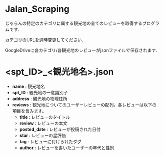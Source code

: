 # Jalan_Scraping

じゃらんの特定のカテゴリに属する観光地の全てのレビューを取得するプログラムです.

カテゴリのURLを適時変更してください.

GoogleDriveに各カテゴリ/各観光地のレビューがjsonファイルで保存されます.
# <spt_ID>_<観光地名>.json
- **name** : 観光地名
- **spt_ID** : 観光地の一意識別子
- **address** : 観光地の物理住所
- **reviews** : 観光地についてのユーザーレビューの配列。各レビューは以下の項目を含みます。
  - **title** : レビューのタイトル
  - **review** : レビューの本文
  - **posted_date** : レビューが投稿された日付
  - **star** : レビューの星評価
  - **tag** : レビューに付けられたタグ
  - **author** : レビューを書いたユーザーの年代と性別
